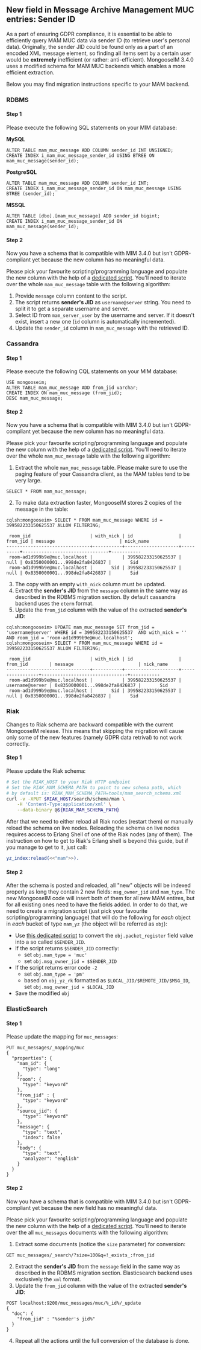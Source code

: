 ## New field in Message Archive Management MUC entries: Sender ID

As a part of ensuring GDPR compliance, it is essential to be able to efficiently query MAM MUC data via sender ID (to retrieve user's personal data).
Originally, the sender JID could be found only as a part of an encoded XML message element, so finding all items sent by a certain user would be **extremely** inefficient (or rather: anti-efficient).
MongooseIM 3.4.0 uses a modified schema for MAM MUC backends which enables a more efficient extraction.

Below you may find migration instructions specific to your MAM backend.

### RDBMS

#### Step 1

Please execute the following SQL statements on your MIM database:

**MySQL**

```
ALTER TABLE mam_muc_message ADD COLUMN sender_id INT UNSIGNED;
CREATE INDEX i_mam_muc_message_sender_id USING BTREE ON mam_muc_message(sender_id);
```

**PostgreSQL**

```
ALTER TABLE mam_muc_message ADD COLUMN sender_id INT;
CREATE INDEX i_mam_muc_message_sender_id ON mam_muc_message USING BTREE (sender_id);
```

**MSSQL**

```
ALTER TABLE [dbo].[mam_muc_message] ADD sender_id bigint;
CREATE INDEX i_mam_muc_message_sender_id ON mam_muc_message(sender_id);
```

#### Step 2

Now you have a schema that is compatible with MIM 3.4.0 but isn't GDPR-compliant yet because the new column has no meaningful data.

Please pick your favourite scripting/programming language and populate the new column with the help of a [dedicated script](jid-from-mam-muc-script.md).
You'll need to iterate over the whole `mam_muc_message` table with the following algorithm:

1. Provide `message` column content to the script.
2. The script returns **sender's JID** as `username@server` string. You need to split it to get a separate username and server.
3. Select ID from `mam_server_user` by the username and server. If it doesn't exist, insert a new one (`id` column is automatically incremented).
4. Update the `sender_id` column in `mam_muc_message` with the retrieved ID.

### Cassandra

#### Step 1

Please execute the following CQL statements on your MIM database:

```
USE mongooseim;
ALTER TABLE mam_muc_message ADD from_jid varchar;
CREATE INDEX ON mam_muc_message (from_jid);
DESC mam_muc_message;
```

#### Step 2

Now you have a schema that is compatible with MIM 3.4.0 but isn't GDPR-compliant yet because the new column has no meaningful data.

Please pick your favourite scripting/programming language and populate the new column with the help of a [dedicated script](jid-from-mam-muc-script.md).
You'll need to iterate over the whole `mam_muc_message` table with the following algorithm:

1. Extract the whole `mam_muc_message` table. Please make sure to use the paging feature of your Cassandra client, as the MAM tables tend to be very large.
```
SELECT * FROM mam_muc_message;
```
2. To make data extraction faster, MongooseIM stores 2 copies of the message in the table:
```
cqlsh:mongooseim> SELECT * FROM mam_muc_message WHERE id = 399582233150625537 ALLOW FILTERING;

 room_jid                      | with_nick | id                 | from_jid | message                        | nick_name
-------------------------------+-----------+--------------------+----------+--------------------------------+-----------
 room-ad1d999b9e@muc.localhost |           | 399582233150625537 |     null | 0x8350000001...998de2fa8426837 |       Sid
 room-ad1d999b9e@muc.localhost |       Sid | 399582233150625537 |     null | 0x8350000001...998de2fa8426837 |       Sid
```
3. The copy with an empty `with_nick` column must be updated.
4. Extract the **sender's JID** from the `message` column in the same way as described in the RDBMS migration section. By default cassandra backend uses the `eterm` format.
5. Update the `from_jid` column with the value of the extracted **sender's JID**:
```
cqlsh:mongooseim> UPDATE mam_muc_message SET from_jid = 'username@server' WHERE id = 399582233150625537  AND with_nick = '' AND room_jid = 'room-ad1d999b9e@muc.localhost';
cqlsh:mongooseim> SELECT * FROM mam_muc_message WHERE id = 399582233150625537 ALLOW FILTERING;

 room_jid                      | with_nick | id                 | from_jid        | message                        | nick_name
-------------------------------+-----------+--------------------+-----------------+--------------------------------+-----------
 room-ad1d999b9e@muc.localhost |           | 399582233150625537 | username@server | 0x8350000001...998de2fa8426837 |       Sid
 room-ad1d999b9e@muc.localhost |       Sid | 399582233150625537 |            null | 0x8350000001...998de2fa8426837 |       Sid

```

### Riak

Changes to Riak schema are backward compatible with the current MongooseIM release.
This means that skipping the migration will cause only some of the new features (namely GDPR data retrival) to not work correctly.

#### Step 1

Please update the Riak schema:
```bash
# Set the RIAK_HOST to your Riak HTTP endpoint
# Set the RIAK_MAM_SCHEMA_PATH to point to new schema path, which
# by default is: RIAK_MAM_SCHEMA_PATH=tools/mam_search_schema.xml
curl -v -XPUT $RIAK_HOST/search/schema/mam \
    -H 'Content-Type:application/xml' \
    --data-binary @${RIAK_MAM_SCHEMA_PATH}
```

After that we need to either reload all Riak nodes (restart them) or manually reload the schema on live nodes.
Reloading the schema on live nodes requires access to Erlang Shell of one of the Riak nodes (any of them).
The instruction on how to get to Riak's Erlang shell is beyond this guide, but if you manage to get to it, just call:

```erlang
yz_index:reload(<<"mam">>).
```

#### Step 2

After the schema is posted and reloaded, all "new" objects will be indexed properly as long they contain 2 new fields: `msg_owner_jid` and `mam_type`.
The new MongooseIM code will insert both of them for all new MAM entires, but for all existing ones need to have the fields added.
In order to do that, we need to create a migration script (just pick your favourite scripting/programming language) that will do the following for *each* object in *each* bucket of type `mam_yz` (the object will be referred as `obj`):

* Use [this dedicated script](jid-from-mam-muc-script.md) to convert the `obj.packet_register` field value into a so called `$SENDER_JID`.
* If the script returns `$SENDER_JID` correctly:
  * set `obj.mam_type = 'muc'`
  * set `obj.msg_owner_jid = $SENDER_JID`
* If the script returns error code `-2`
  * set `obj.mam_type = 'pm'`
  * based on `obj_yz_rk` formatted as `$LOCAL_JID/$REMOTE_JID/$MSG_ID`, set `obj.msg_owner_jid = $LOCAL_JID`
* Save the modified `obj`


### ElasticSearch

#### Step 1

Please update the mapping for `muc_messages`:
 
```
PUT muc_messages/_mapping/muc
{
  "properties": {
    "mam_id": {
      "type": "long"
    },
    "room": {
      "type": "keyword"
    },
    "from_jid" : {
      "type": "keyword"
    },
    "source_jid": {
      "type": "keyword"
    },
    "message": {
      "type": "text",
      "index": false
    },
    "body": {
      "type": "text",
      "analyzer": "english"
    }
  }
}
```

#### Step 2

Now you have a schema that is compatible with MIM 3.4.0 but isn't GDPR-compliant yet because the new field has no meaningful data.

Please pick your favourite scripting/programming language and populate the new column with the help of a [dedicated script](jid-from-mam-muc-script.md).
You'll need to iterate over the all `muc_messages` documents with the following algorithm:

1. Extract some documents (notice the `size` parameter) for conversion:
```
GET muc_messages/_search/?size=100&q=!_exists_:from_jid
```
2. Extract the **sender's JID** from the `message` field in the same way as described in the RDBMS migration section. Elasticsearch backend uses exclusively the `xml` format.
3. Update the `from_jid` column with the value of the extracted **sender's JID**:
```
POST localhost:9200/muc_messages/muc/%_id%/_update
{
  "doc": {
    "from_jid" : "%sender's jid%"
  }
}
```
4. Repeat all the actions until the full conversion of the database is done.
